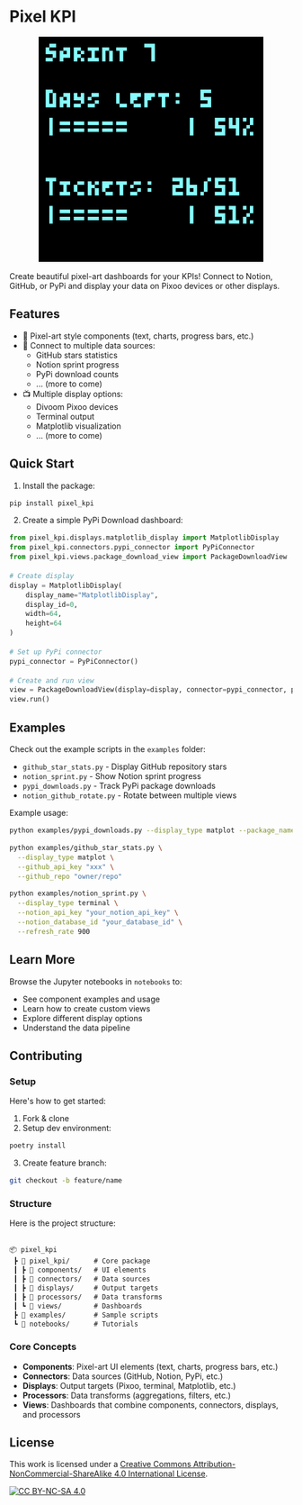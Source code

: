 # Pixel KPI

<p align="center">
  <img src="docs/images/dashboard_example.png" width="400"/>
</p>

Create beautiful pixel-art dashboards for your KPIs! Connect to Notion, GitHub, or PyPi and display your data on Pixoo devices or other displays.


## Features
- 🎨 Pixel-art style components (text, charts, progress bars, etc.)
- 🔌 Connect to multiple data sources:
    - GitHub stars statistics
    - Notion sprint progress
    - PyPi download counts
    - ... (more to come)
- 📺 Multiple display options:
    - Divoom Pixoo devices
    - Terminal output
    - Matplotlib visualization
    - ... (more to come)

## Quick Start

1. Install the package:

```bash
pip install pixel_kpi
```

2. Create a simple PyPi Download dashboard:

```python
from pixel_kpi.displays.matplotlib_display import MatplotlibDisplay
from pixel_kpi.connectors.pypi_connector import PyPiConnector
from pixel_kpi.views.package_download_view import PackageDownloadView

# Create display
display = MatplotlibDisplay(
    display_name="MatplotlibDisplay",
    display_id=0,
    width=64,
    height=64
)

# Set up PyPi connector
pypi_connector = PyPiConnector()

# Create and run view 
view = PackageDownloadView(display=display, connector=pypi_connector, processor=None, refresh_rate=60*15, main_color=(80, 255, 255), package_name=args.package_name)
view.run()
```

## Examples

Check out the example scripts in the `examples` folder:
- `github_star_stats.py` - Display GitHub repository stars
- `notion_sprint.py` - Show Notion sprint progress
- `pypi_downloads.py` - Track PyPi package downloads
- `notion_github_rotate.py` - Rotate between multiple views

Example usage:

```bash
python examples/pypi_downloads.py --display_type matplot --package_name pi_optimal
```

```bash
python examples/github_star_stats.py \
  --display_type matplot \
  --github_api_key "xxx" \
  --github_repo "owner/repo"
```

```bash
python examples/notion_sprint.py \
  --display_type terminal \
  --notion_api_key "your_notion_api_key" \
  --notion_database_id "your_database_id" \
  --refresh_rate 900 
```

## Learn More
Browse the Jupyter notebooks in `notebooks` to:
- See component examples and usage
- Learn how to create custom views
- Explore different display options
- Understand the data pipeline

## Contributing

### Setup
Here's how to get started:

1. Fork & clone
2. Setup dev environment:
```bash
poetry install
```
3. Create feature branch:
```bash
git checkout -b feature/name
```

### Structure

Here is the project structure:

```plaintext

📦 pixel_kpi
 ┣ 📂 pixel_kpi/      # Core package
 ┃ ┣ 📂 components/   # UI elements
 ┃ ┣ 📂 connectors/   # Data sources
 ┃ ┣ 📂 displays/     # Output targets
 ┃ ┣ 📂 processors/   # Data transforms
 ┃ ┗ 📂 views/        # Dashboards
 ┣ 📂 examples/       # Sample scripts
 ┗ 📂 notebooks/      # Tutorials
```

### Core Concepts

- **Components**: Pixel-art UI elements (text, charts, progress bars, etc.)
- **Connectors**: Data sources (GitHub, Notion, PyPi, etc.)
- **Displays**: Output targets (Pixoo, terminal, Matplotlib, etc.)
- **Processors**: Data transforms (aggregations, filters, etc.)
- **Views**: Dashboards that combine components, connectors, displays, and processors

## License

This work is licensed under a
[Creative Commons Attribution-NonCommercial-ShareAlike 4.0 International License][cc-by-nc-sa].

[![CC BY-NC-SA 4.0][cc-by-nc-sa-image]][cc-by-nc-sa]

[cc-by-nc-sa]: http://creativecommons.org/licenses/by-nc-sa/4.0/

[cc-by-nc-sa-image]: https://licensebuttons.net/l/by-nc-sa/4.0/88x31.png

[cc-by-nc-sa-shield]: https://img.shields.io/badge/License-CC%20BY--NC--SA%204.0-lightgrey.svg
